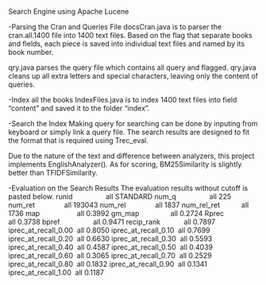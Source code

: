 Search Engine using Apache Lucene

-Parsing the Cran and Queries
File docsCran.java is to parser the cran.all.1400 file into 1400 text files. Based on the flag that separate books and fields, each piece is saved into individual text files and named by its book number. 

qry.java parses the query file which contains all query and flagged. qry.java cleans up all extra letters and special characters, leaving only the content of queries. 

-Index all the books
IndexFiles.java is to index 1400 text files into field “content” and saved it to the folder “index”. 

-Search the Index
Making query for searching can be done by inputing from keyboard or simply link a query file. The search results are designed to fit the format that is required using Trec_eval.

Due to the nature of the text and difference between analyzers, this project implements EnglishAnalyzer().
As for scoring, BM25Similarity is slightly better than TFIDFSimilarity.

-Evaluation on the Search Results
The evaluation results without cutoff is pasted below.
runid                 		all	STANDARD
num_q                 		all	225
num_ret               		all	193043
num_rel               		all	1837
num_rel_ret           		all	1736
map                   		all	0.3992
gm_map                		all	0.2724
Rprec                 		all	0.3738
bpref                 		all	0.9471
recip_rank            		all	0.7897
iprec_at_recall_0.00  	all	0.8050
iprec_at_recall_0.10  	all	0.7699
iprec_at_recall_0.20  	all	0.6630
iprec_at_recall_0.30  	all	0.5593
iprec_at_recall_0.40  	all	0.4587
iprec_at_recall_0.50  	all	0.4039
iprec_at_recall_0.60  	all	0.3065
iprec_at_recall_0.70  	all	0.2529
iprec_at_recall_0.80  	all	0.1832
iprec_at_recall_0.90  	all	0.1341
iprec_at_recall_1.00  	all	0.1187


